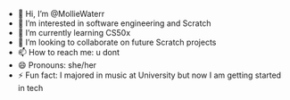 - 👋 Hi, I’m @MollieWaterr
- 👀 I’m interested in software engineering and Scratch
- 🌱 I’m currently learning CS50x
- 💞️ I’m looking to collaborate on future Scratch projects
- 📫 How to reach me: u dont
- 😄 Pronouns: she/her
- ⚡ Fun fact: I majored in music at University but now I am getting started in tech

<!---
MollieWaterr/MollieWaterr is a ✨ special ✨ repository because its `README.md` (this file) appears on your GitHub profile.
You can click the Preview link to take a look at your changes.
--->
